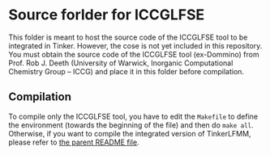 # Source forlder for ICCGLFSE
This folder is meant to host the source code of the ICCGLFSE tool to be integrated in Tinker. However, the cose is not yet included in this repository. You must obtain the source code of the ICCGLFSE tool (ex-Dommino) from Prof. Rob J. Deeth (University of Warwick, Inorganic Computational Chemistry Group – ICCG) and place it in this folder before compilation.

## Compilation
To compile only the ICCGLFSE tool, you have to edit the `Makefile` to define the environment (towards the beginning of the file) and then do `make all`. Otherwise, if you want to compile the integrated version of TinkerLFMM, please refer to [the parent README file](../README.md).

